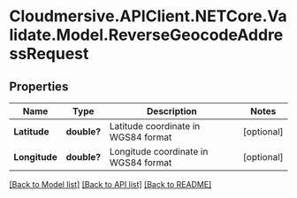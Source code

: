 # Cloudmersive.APIClient.NETCore.Validate.Model.ReverseGeocodeAddressRequest
## Properties

Name | Type | Description | Notes
------------ | ------------- | ------------- | -------------
**Latitude** | **double?** | Latitude coordinate in WGS84 format | [optional] 
**Longitude** | **double?** | Longitude coordinate in WGS84 format | [optional] 

[[Back to Model list]](../README.md#documentation-for-models) [[Back to API list]](../README.md#documentation-for-api-endpoints) [[Back to README]](../README.md)

